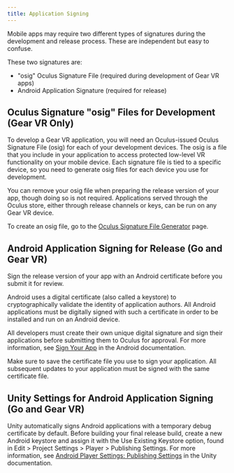 ```yaml
---
title: Application Signing
---
```

Mobile apps may require two different types of signatures during the development and release process. These are independent but easy to confuse.

These two signatures are:

* "osig" Oculus Signature File (required during development of Gear VR apps)
* Android Application Signature (required for release)
## Oculus Signature "osig" Files for Development (Gear VR Only)

To develop a Gear VR application, you will need an Oculus-issued Oculus Signature File (osig) for each of your development devices. The osig is a file that you include in your application to access protected low-level VR functionality on your mobile device. Each signature file is tied to a specific device, so you need to generate osig files for each device you use for development.

You can remove your osig file when preparing the release version of your app, though doing so is not required. Applications served through the Oculus store, either through release channels or keys, can be run on any Gear VR device.

To create an osig file, go to the [Oculus Signature File Generator](https://dashboard.oculus.com/tools/osig-generator/) page.

## Android Application Signing for Release (Go and Gear VR)

Sign the release version of your app with an Android certificate before you submit it for review.

Android uses a digital certificate (also called a keystore) to cryptographically validate the identity of application authors. All Android applications must be digitally signed with such a certificate in order to be installed and run on an Android device.

All developers must create their own unique digital signature and sign their applications before submitting them to Oculus for approval. For more information, see [Sign Your App](https://developer.android.com/tools/publishing/app-signing.html) in the Android documentation.

Make sure to save the certificate file you use to sign your application. All subsequent updates to your application must be signed with the same certificate file.

## Unity Settings for Android Application Signing (Go and Gear VR)

Unity automatically signs Android applications with a temporary debug certificate by default. Before building your final release build, create a new Android keystore and assign it with the Use Existing Keystore option, found in Edit > Project Settings > Player > Publishing Settings. For more information, see [Android Player Settings: Publishing Settings](http://docs.unity3d.com/Manual/class-PlayerSettingsAndroid.html) in the Unity documentation.

